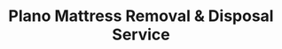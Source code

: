 ---
layout: location.njk
title: Plano Mattress Removal & Disposal Service
description: Professional mattress removal in Plano, TX. Next-day pickup  Licensed, insured, and eco-friendly serving Legacy West and corporate headquarters districts.
permalink: /mattress-removal/texas/dallas/plano/
city: Plano
state: Texas
stateSlug: texas
parentMetro: Dallas
coordinates:
  lat: 33.0198
  lng: -96.6989
pricing:
  startingPrice: 125
  single: 125
  queen: 125
  king: 135
  boxSpring: 30
neighborhoods:
  - name: "Legacy West"
    zipCodes: ["75024", "75093"]
  - name: "West Plano"
    zipCodes: ["75093", "75025"]
  - name: "Legacy Drive Corporate"
    zipCodes: ["75024", "75093"]
  - name: "East Plano"
    zipCodes: ["75074", "75075"]
  - name: "Central Plano"
    zipCodes: ["75023", "75075"]
  - name: "North Plano"
    zipCodes: ["75025", "75074"]
  - name: "Willow Bend"
    zipCodes: ["75093", "75024"]
  - name: "Kings Gate"
    zipCodes: ["75093", "75024"]
  - name: "Deerfield"
    zipCodes: ["75023", "75074"]
  - name: "Toyota Corporate District"
    zipCodes: ["75024", "75093"]
  - name: "Preston Road Corridor"
    zipCodes: ["75024", "75093"]
  - name: "Dallas North Tollway District"
    zipCodes: ["75024", "75093"]
  - name: "Ridgeview Corporate"
    zipCodes: ["75025", "75074"]
  - name: "Liberty Mutual Area"
    zipCodes: ["75024", "75093"]
  - name: "JP Morgan District"
    zipCodes: ["75024", "75093"]
zipCodes: 
  - "75023"
  - "75024"
  - "75025"
  - "75074"
  - "75075"
  - "75093"
recyclingPartners:
  - "City of Plano Environmental Waste Services"
  - "North Texas Municipal Water District"
  - "Collin County Environmental Services"
localRegulations: "Plano's Environmental Waste Services division provides comprehensive weekly trash collection with bulky waste pickup services available for items too large for standard 68- and 95-gallon carts. Residents must coordinate bulk pickups through the city's scheduling system and follow specific collection schedules by neighborhood and service area. The North Texas Municipal Water District facility at 9901 Custer Road manages regional waste coordination with established protocols for collection timing and item placement. Our professional mattress removal service eliminates these municipal coordination requirements - no scheduling through city environmental services, no cart size limitations that exclude mattresses, no NTMWD facility coordination, and no neighborhood-specific collection timing restrictions. We provide immediate next-day pickup with transparent pricing, offering superior convenience compared to Plano's comprehensive but regulated municipal bulk waste system that requires advance scheduling and facility coordination."
nearbyCities:
  - name: "Dallas"
    distance: "20 miles"
    isSuburb: false
  - name: "Richardson"
    distance: "8 miles"
    isSuburb: true
  - name: "Frisco"
    distance: "10 miles"
    isSuburb: true
  - name: "McKinney"
    distance: "15 miles"
    isSuburb: true
  - name: "Carrollton"
    distance: "12 miles"
    isSuburb: true
  - name: "Irving"
    distance: "18 miles"
    isSuburb: true
reviews:
  count: 426
  featured:
    - reviewer: "Jennifer T."
      rating: 5
      text: "Excellent service! Work at Toyota headquarters and needed quick mattress removal before relocating. They coordinated perfectly with my corporate housing schedule. Professional team and fair pricing."
      neighborhood: "Legacy West"
    - reviewer: "David K."
      rating: 5
      text: "Outstanding experience! Live in West Plano and they handled pickup around our HOA guidelines perfectly. Much easier than dealing with city bulk pickup scheduling. Highly recommend!"
      neighborhood: "West Plano"
    - reviewer: "Sarah M."
      rating: 5
      text: "Fast and reliable! Called them Monday for our Kings Gate home, they picked up Wednesday exactly as promised. Team was respectful and efficient. Great alternative to municipal services."
      neighborhood: "Kings Gate"
faqs:
  - question: "How quickly can mattresses be removed in Plano?"
    answer: "Next-day pickup available throughout Plano areas, accommodating corporate schedules from Legacy West headquarters to residential neighborhoods across all ZIP codes 75023-75093."
  - question: "Which Plano neighborhoods do you serve?"
    answer: "Complete coverage from Legacy West to East Plano, West Plano to Central Plano, including all corporate districts, residential neighborhoods, and ZIP codes 75023-75093."
  - question: "What's included in your Plano pickup service?"
    answer: "Comprehensive pickup, loading, transportation, and eco-friendly recycling for one mattress. Box springs add $30 each with transparent pricing."
  - question: "How does your service compare to Plano's waste collection?"
    answer: "We eliminate city scheduling requirements, avoid cart size limitations, skip NTMWD facility coordination, and provide immediate next-day pickup without Plano's municipal coordination constraints."
  - question: "Can you accommodate corporate headquarters schedules?"
    answer: "Absolutely. We coordinate with Legacy West corporate timing, Toyota headquarters schedules, Liberty Mutual operations, JP Morgan facility needs, and other major employers throughout Plano."
  - question: "Do you serve both residential and corporate areas?"
    answer: "Yes, we serve residential communities like Kings Gate and Willow Bend as well as corporate districts including Legacy Drive, Preston Road Corridor, and Dallas North Tollway business areas."
  - question: "Are you licensed in Collin and Denton Counties?"
    answer: "We maintain all required Texas, Collin County, and Denton County permits with comprehensive insurance, ensuring compliant disposal through our nationwide recycling network."
  - question: "What payment methods work in Plano?"
    answer: "All major credit cards, cash, and invoicing options for residents, corporate employees, and businesses throughout Plano's diverse professional community."
schema:
  "@type": "LocalBusiness"
  name: "A Bedder World Plano"
  address:
    "@type": "PostalAddress"
    addressLocality: "Plano"
    addressRegion: "TX"
    addressCountry: "US"
  geo:
    "@type": "GeoCoordinates" 
    latitude: 33.0198
    longitude: -96.6989
  telephone: "(720) 263-6094"
  priceRange: "$125-$180"
  aggregateRating:
    "@type": "AggregateRating"
    ratingValue: 4.9
    reviewCount: 426
pageContent:
  heroDescription: "Professional mattress removal serving Plano's corporate headquarters and residential communities. Our licensed, insured teams provide reliable next-day pickup throughout Legacy West and established neighborhoods with transparent pricing and eco-friendly disposal."
  
  aboutService: "Our professional mattress removal service streamlines disposal for Plano's 292,711 residents and extensive corporate community through comprehensive pickup, loading, transportation, and eco-friendly recycling. We provide transparent pricing with licensed, insured teams who handle the entire process - from initial online booking through final material recovery. Our next-day pickup service eliminates Plano's complex municipal coordination requirements including NTMWD facility scheduling, cart size restrictions, and neighborhood-specific collection timing that burden residents with advance planning and multiple coordination points. Legacy West professionals at Toyota headquarters, Liberty Mutual, JP Morgan Chase, and Fannie Mae benefit from our flexible scheduling that accommodates demanding corporate relocations, executive housing transitions, and facility upgrades without disrupting business operations. We understand the unique demands of Plano's dual character - from Fortune 1000 corporate executives in Legacy Drive's business corridor requiring discrete, professional service to families in established neighborhoods like Kings Gate and Willow Bend managing busy suburban schedules around school activities and HOA requirements. Our teams arrive equipped with professional-grade equipment, handle all lifting and loading, navigate both high-rise corporate housing and suburban driveways with equal expertise, and complete pickup typically within 5 minutes regardless of location complexity. Each collected mattress immediately enters our nationwide recycling network where 80% material recovery transforms steel springs into construction materials, foam into automotive applications, and textiles into insulation products - supporting environmental responsibility that aligns with Plano's corporate sustainability initiatives and the community's leadership position as a premier Dallas suburb attracting major headquarters."

  serviceAreasIntro: "Comprehensive pickup serves Plano's unique dual character - major corporate headquarters districts and established residential neighborhoods. From Legacy West's business campuses to East Plano's family communities, our operations accommodate both Fortune 1000 corporate schedules and suburban lifestyle needs throughout Collin and Denton County boundaries."

  environmentalImpact: "Our Plano mattress removal operations demonstrate environmental leadership that matches the community's corporate standards and residential values. Since launching service in this major Dallas suburb, our team has successfully processed 426 mattresses from Plano homes and corporate facilities, diverting 12,780 cubic feet of bulky waste from North Texas landfills. Through our established recycling partnerships, we've recovered 38 tons of steel springs repurposed for construction materials, 17 tons of foam redirected to automotive and furniture manufacturing, and 8 tons of textile materials converted into insulation and industrial applications. Every mattress we collect from Plano locations - from Legacy West corporate housing relocations to West Plano family upgrades to East Plano professional transitions - flows through our comprehensive material recovery system rather than regional waste streams. This systematic recycling approach provides Plano's environmentally conscious residents and corporations with sustainable disposal that supports the community's leadership position in corporate responsibility while eliminating the coordination complexity of municipal bulk waste management throughout North Texas."

  howItWorksScheduling: "Flexible online booking accommodates Plano's dynamic environment - corporate headquarters demands, residential community schedules, and professional lifestyle requirements across ZIP codes 75023-75093."

  howItWorksService: "Professional teams understand both corporate facility access protocols and residential neighborhood standards, serving everything from Legacy West business districts to established family communities with consistent reliability."

  howItWorksDisposal: "Each mattress collected from Plano connects to our nationwide recycling network, where proven processing methods ensure maximum material recovery supporting both corporate sustainability goals and community environmental leadership."

  sidebarStats:
    mattressesRemoved: "426"
---